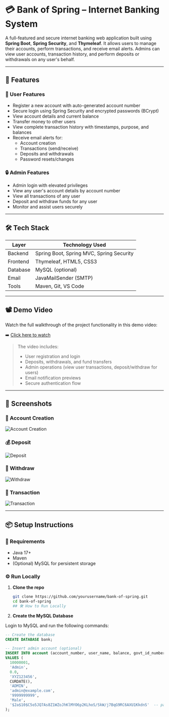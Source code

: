 # 💳 Bank of Spring – Internet Banking System

A full-featured and secure internet banking web application built using **Spring Boot**, **Spring Security**, and **Thymeleaf**. It allows users to manage their accounts, perform transactions, and receive email alerts. Admins can view user accounts, transaction history, and perform deposits or withdrawals on any user's behalf.

---

## 🚀 Features

### 👤 User Features
- Register a new account with auto-generated account number
- Secure login using Spring Security and encrypted passwords (BCrypt)
- View account details and current balance
- Transfer money to other users
- View complete transaction history with timestamps, purpose, and balances
- Receive email alerts for:
  - Account creation
  - Transactions (send/receive)
  - Deposits and withdrawals
  - Password resets/changes

### 🔒 Admin Features
- Admin login with elevated privileges
- View any user's account details by account number
- View all transactions of any user
- Deposit and withdraw funds for any user
- Monitor and assist users securely

---

## 🛠 Tech Stack

| Layer        | Technology Used                  |
|--------------|----------------------------------|
| Backend      | Spring Boot, Spring MVC, Spring Security |
| Frontend     | Thymeleaf, HTML5, CSS3           |
| Database     |  MySQL (optional)|
| Email        | JavaMailSender (SMTP)            |
| Tools        | Maven, Git, VS Code   |

---
## 📽 Demo Video

Watch the full walkthrough of the project functionality in this demo video:

➡️ [Click here to watch](https://drive.google.com/file/d/1-pEI3-1qCGHEVOZCL-tvARpDZX7HJYD-/view?usp=drive_link)

> The video includes:
> - User registration and login
> - Deposits, withdrawals, and fund transfers
> - Admin operations (view user transactions, deposit/withdraw for users)
> - Email notification previews
> - Secure authentication flow
---
## 📸 Screenshots

### 🧾 Account Creation
![Account Creation](https://drive.google.com/uc?export=view&id=1vdqDWgTKzRmCsTnuOvfRNVGRpQmS7IFY)

### 💰 Deposit
![Deposit](https://drive.google.com/uc?export=view&id=16qRbm5MpfoPlOwiGKeQtGjeyx2hXytJQ)

### 💸 Withdraw
![Withdraw](https://drive.google.com/uc?export=view&id=1kdHD7lhDQPfgnbzCVy50NAeZwkCYh75e)

### 🔁 Transaction 
![Transaction](https://drive.google.com/uc?export=view&id=1dgjE9gV2mkjWBQHzVWxtF1fRoGY1UM4K)


---

## 📦 Setup Instructions

### 🔧 Requirements
- Java 17+
- Maven
- (Optional) MySQL for persistent storage

### ⚙️ Run Locally

1. **Clone the repo**
   ```bash
   git clone https://github.com/yourusername/bank-of-spring.git
   cd bank-of-spring
   ## 🛠️ How to Run Locally
 2. **Create the MySQL Database**

Login to MySQL and run the following commands:

```sql
-- Create the database
CREATE DATABASE bank;

-- Insert admin account (optional)
INSERT INTO account (account_number, user_name, balance, govt_id_number, opened_on, role, email, mobile_number, gender, password)
VALUES (
  10000001, 
  'Admin', 
  0.0, 
  'XYZ123456', 
  CURDATE(), 
  'ADMIN', 
  'admin@example.com', 
  '9999999999', 
  'Male', 
  '$2a$10$C5o5JQ7As8Z1WZoJhKlMYO6p2KLhoS/SkW/j7BqG9RC6AXU1KkdnS'  -- password: admin123(example password)
);

